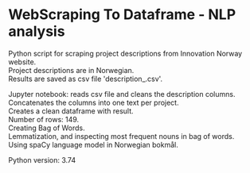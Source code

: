 # WebScraping To Dataframe - NLP analysis
Python script for scraping project descriptions from Innovation Norway website.<br>
Project descriptions are in Norwegian.<br>
Results are saved as csv file 'description_.csv'.

Jupyter notebook: reads csv file and cleans the description columns.<br>
Concatenates the columns into one text per project.<br>
Creates a clean dataframe with result.<br>
Number of rows: 149.<br>
Creating Bag of Words.<br>
Lemmatization, and inspecting most frequent nouns in bag of words.<br>
Using spaCy language model in Norwegian bokmål.<br>

Python version: 3.74<br>
